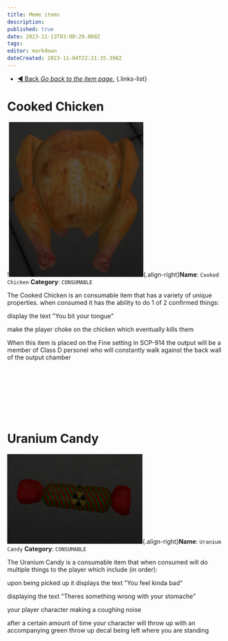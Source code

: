 ```yaml
---
title: Meme items
description: 
published: true
date: 2023-11-13T03:08:29.060Z
tags: 
editor: markdown
dateCreated: 2023-11-04T22:21:35.398Z
---
```


- [:arrow_backward: Back *Go back to the item page.*](/en/game/items#items)
{.links-list}
# Cooked Chicken
!![chicken.png](/images/items/chicken.png){.align-right}**Name**: `Cooked Chicken`
**Category**: `CONSUMABLE`

The Cooked Chicken is an consumable item that has a variety of unique properties. when consumed it has the ability to do 1 of 2 confirmed things:

 display the text "You bit your tongue"

 make the player choke on the chicken which eventually kills them

When this item is placed on the Fine setting in SCP-914 the output will be a member of Class D personel who will constantly walk against the back wall of the output chamber




‎ 

‎ 



‎ 

‎ 

# Uranium Candy
![uraniumcandy.png](/images/items/uraniumcandy.png){.align-right}**Name**: `Uranium Candy`
**Category**: `CONSUMABLE`

The Uranium Candy is a consumable item that when consumed will do multiple things to the player which include (in order):

upon being picked up it displays the text "You feel kinda bad"

displaying the text "Theres something wrong with your stomache"

your player character making a coughing noise

after a certain amount of time your character will throw up with an accompanying       green throw up decal being left where you are standing


